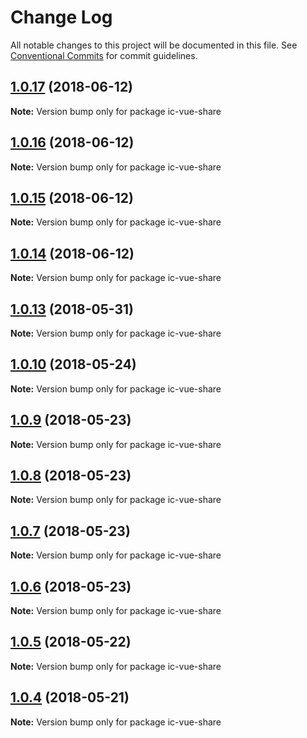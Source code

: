 # Change Log

All notable changes to this project will be documented in this file.
See [Conventional Commits](https://conventionalcommits.org) for commit guidelines.

<a name="1.0.17"></a>
## [1.0.17](https://github.com/xxxxxMiss/ic-utils/tree/master/packages/share/compare/ic-vue-share@1.0.16...ic-vue-share@1.0.17) (2018-06-12)




**Note:** Version bump only for package ic-vue-share

<a name="1.0.16"></a>
## [1.0.16](https://github.com/xxxxxMiss/ic-utils/tree/master/packages/share/compare/ic-vue-share@1.0.15...ic-vue-share@1.0.16) (2018-06-12)




**Note:** Version bump only for package ic-vue-share

<a name="1.0.15"></a>
## [1.0.15](https://github.com/xxxxxMiss/ic-utils/tree/master/packages/share/compare/ic-vue-share@1.0.14...ic-vue-share@1.0.15) (2018-06-12)




**Note:** Version bump only for package ic-vue-share

<a name="1.0.14"></a>
## [1.0.14](https://github.com/xxxxxMiss/ic-utils/tree/master/packages/share/compare/ic-vue-share@1.0.13...ic-vue-share@1.0.14) (2018-06-12)




**Note:** Version bump only for package ic-vue-share

<a name="1.0.13"></a>
## [1.0.13](https://github.com/xxxxxMiss/ic-utils/tree/master/packages/share/compare/ic-vue-share@1.0.12...ic-vue-share@1.0.13) (2018-05-31)




**Note:** Version bump only for package ic-vue-share

<a name="1.0.10"></a>
## [1.0.10](https://github.com/xxxxxMiss/ic-utils/tree/master/packages/share/compare/ic-vue-share@1.0.9...ic-vue-share@1.0.10) (2018-05-24)




**Note:** Version bump only for package ic-vue-share

<a name="1.0.9"></a>
## [1.0.9](https://github.com/xxxxxMiss/ic-utils/tree/master/packages/share/compare/ic-vue-share@1.0.8...ic-vue-share@1.0.9) (2018-05-23)




**Note:** Version bump only for package ic-vue-share

<a name="1.0.8"></a>
## [1.0.8](https://github.com/xxxxxMiss/ic-utils/tree/master/packages/share/compare/ic-vue-share@1.0.7...ic-vue-share@1.0.8) (2018-05-23)




**Note:** Version bump only for package ic-vue-share

<a name="1.0.7"></a>
## [1.0.7](https://github.com/xxxxxMiss/ic-utils/tree/master/packages/share/compare/ic-vue-share@1.0.6...ic-vue-share@1.0.7) (2018-05-23)




**Note:** Version bump only for package ic-vue-share

<a name="1.0.6"></a>
## [1.0.6](https://github.com/xxxxxMiss/ic-utils/tree/master/packages/share/compare/ic-vue-share@1.0.5...ic-vue-share@1.0.6) (2018-05-23)




**Note:** Version bump only for package ic-vue-share

<a name="1.0.5"></a>
## [1.0.5](https://github.com/xxxxxMiss/ic-utils/tree/master/packages/share/compare/ic-vue-share@1.0.4...ic-vue-share@1.0.5) (2018-05-22)




**Note:** Version bump only for package ic-vue-share

<a name="1.0.4"></a>
## [1.0.4](https://github.com/xxxxxMiss/ic-utils/tree/master/packages/share/compare/ic-vue-share@1.0.3...ic-vue-share@1.0.4) (2018-05-21)




**Note:** Version bump only for package ic-vue-share
